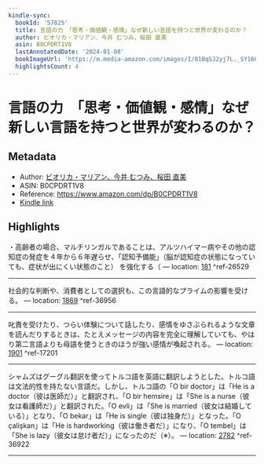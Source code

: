 ```yaml
---
kindle-sync:
  bookId: '57825'
  title: 言語の力　「思考・価値観・感情」なぜ新しい言語を持つと世界が変わるのか？
  author: ビオリカ・マリアン、今井 むつみ、桜田 直美
  asin: B0CPDRT1V8
  lastAnnotatedDate: '2024-01-08'
  bookImageUrl: 'https://m.media-amazon.com/images/I/81BqSJ2yj7L._SY160.jpg'
  highlightsCount: 4
---
```

# 言語の力　「思考・価値観・感情」なぜ新しい言語を持つと世界が変わるのか？
## Metadata
* Author: [ビオリカ・マリアン、今井 むつみ、桜田 直美](https://www.amazon.comundefined)
* ASIN: B0CPDRT1V8
* Reference: https://www.amazon.com/dp/B0CPDRT1V8
* [Kindle link](kindle://book?action=open&asin=B0CPDRT1V8)

## Highlights
・高齢者の場合、マルチリンガルであることは、アルツハイマー病やその他の認知症の発症を４年から６年遅らせ、「認知予備能」（脳が認知症の状態になっていても、症状が出にくい状態のこと） を強化する（ — location: [181](kindle://book?action=open&asin=B0CPDRT1V8&location=181) ^ref-26529

---
社会的な判断や、消費者としての選択も、この言語的なプライムの影響を受ける。 — location: [1869](kindle://book?action=open&asin=B0CPDRT1V8&location=1869) ^ref-36956

---
叱責を受けたり、つらい体験について話したり、感情をゆさぶられるような文章を読んだりするときは、たとえメッセージの内容を完全に理解していても、やはり第二言語よりも母語を使うときのほうが強い感情が喚起される。 — location: [1901](kindle://book?action=open&asin=B0CPDRT1V8&location=1901) ^ref-17201

---
シャムズはグーグル翻訳を使ってトルコ語を英語に翻訳しようとした。トルコ語は文法的性を持たない言語だ。しかし、トルコ語の「O bir doctor」は「He is a doctor（彼は医師だ）」と翻訳され、「O bir hemsire」は「She is a nurse（彼女は看護師だ）」と翻訳された。「O evli」は「She is married（彼女は結婚している）」となり、「O bekar」は「He is single（彼は独身だ）」となった。「O çalişkan」は「He is hardworking（彼は働き者だ）」になり、「O tembel」は「She is lazy（彼女は怠け者だ）」になったのだ（※）。 — location: [2782](kindle://book?action=open&asin=B0CPDRT1V8&location=2782) ^ref-36922

---

